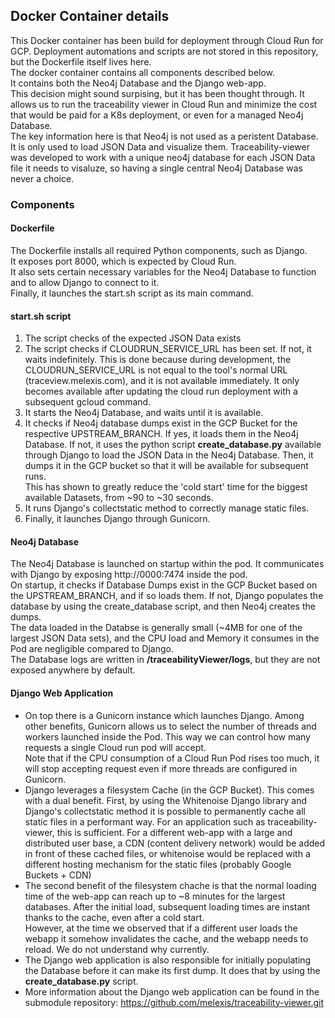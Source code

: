 
## Docker Container details
This Docker container has been build for deployment through Cloud Run for GCP. Deployment automations and scripts are not stored in this repository, but the Dockerfile itself lives here.\
The docker container contains all components described below.\
It contains both the Neo4j Database and the Django web-app.\
This decision might sound surpising, but it has been thought through. It allows us to run the traceability viewer in Cloud Run and minimize the cost that would be paid for a K8s deployment, or even for a managed Neo4j Database.\
The key information here is that Neo4j is not used as a peristent Database. It is only used to load JSON Data and visualize them. Traceability-viewer was developed to work with a unique neo4j database for each JSON Data file it needs to visaluze, so having a single central Neo4j Database was never a choice.

### Components

#### Dockerfile
The Dockerfile installs all required Python components, such as Django.\
It exposes port 8000, which is expected by Cloud Run.\
It also sets certain necessary variables for the Neo4j Database to function and to allow Django to connect to it.\
Finally, it launches the start.sh script as its main command.
#### start.sh script
1. The script checks of the expected JSON Data exists
2. The script checks if CLOUDRUN_SERVICE_URL has been set. If not, it waits indefinitely. This is done because during development, the CLOUDRUN_SERVICE_URL is not equal to the tool's normal URL (traceview.melexis.com), and it is not available immediately. It only becomes available after updating the cloud run deployment with a subsequent gcloud command.
3. It starts the Neo4j Database, and waits until it is available.
4. It checks if Neo4j database dumps exist in the GCP Bucket for the respective UPSTREAM_BRANCH. If yes, it loads them in the Neo4j Database. If not, it uses the python script **create_database.py** available through Django to load the JSON Data in the Neo4j Database. Then, it dumps it in the GCP bucket so that it will be available for subsequent runs.\
This has shown to greatly reduce the 'cold start' time for the biggest available Datasets, from ~90 to ~30 seconds.
5. It runs Django's collectstatic method to correctly manage static files.
6. Finally, it launches Django through Gunicorn.

#### Neo4j Database
The Neo4j Database is launched on startup within the pod. It communicates with Django by exposing http://0000:7474 inside the pod.\
On startup, it checks if Database Dumps exist in the GCP Bucket based on the UPSTREAM_BRANCH, and if so loads them. If not, Django populates the database by using the create_database script, and then Neo4j creates the dumps.\
The data loaded in the Databse is generally small (~4MB for one of the largest JSON Data sets), and the CPU load and Memory it consumes in the Pod are negligible compared to Django.\
The Database logs are written in **/traceabilityViewer/logs**, but they are not exposed anywhere by default.

#### Django Web Application
* On top there is a Gunicorn instance which launches Django. Among other benefits, Gunicorn allows us to select the number of threads and workers launched inside the Pod. This way we can control how many requests a single Cloud run pod will accept.\
Note that if the CPU consumption of a Cloud Run Pod rises too much, it will stop accepting request even if more threads are configured in Gunicorn.
* Django leverages a filesystem Cache (in the GCP Bucket). This comes with a dual benefit. First, by using the Whitenoise Django library and Django's collectstatic method it is possible to permanently cache all static files in a performant way. For an application such as traceability-viewer, this is sufficient. For a different web-app with a large and distributed user base, a CDN (content delivery network) would be added in front of these cached files, or whitenoise would be replaced with a different hosting mechanism for the static files (probably Google Buckets + CDN)
* The second benefit of the filesystem chache is that the normal loading time of the web-app can reach up to ~8 minutes for the largest databases. After the initial load, subsequent loading times are instant thanks to the cache, even after a cold start.\
However, at the time we observed that if a different user loads the webapp it somehow invalidates the cache, and the webapp needs to reload. We do not understand why currently.
* The Django web application is also responsible for initially populating the Database before it can make its first dump. It does that by using the **create_database.py** script.
* More information about the Django web application can be found in the submodule repository: https://github.com/melexis/traceability-viewer.git
